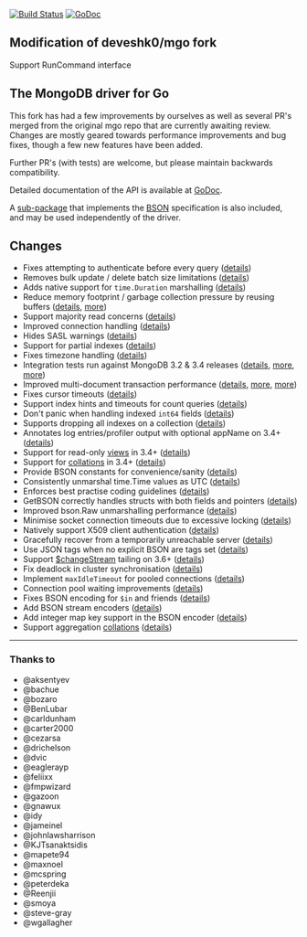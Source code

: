 [![Build Status](https://travis-ci.org/deveshk0/mgo.svg?branch=master)](https://travis-ci.org/deveshk0/mgo) [![GoDoc](https://godoc.org/github.com/deveshk0/mgo?status.svg)](https://godoc.org/github.com/deveshk0/mgo)

Modification of deveshk0/mgo fork
-------------------------
Support RunCommand interface

The MongoDB driver for Go
-------------------------

This fork has had a few improvements by ourselves as well as several PR's merged from the original mgo repo that are currently awaiting review.
Changes are mostly geared towards performance improvements and bug fixes, though a few new features have been added.

Further PR's (with tests) are welcome, but please maintain backwards compatibility.

Detailed documentation of the API is available at
[GoDoc](https://godoc.org/github.com/deveshk0/mgo).

A [sub-package](https://godoc.org/github.com/deveshk0/mgo/bson) that implements the [BSON](http://bsonspec.org) specification is also included, and may be used independently of the driver.

## Changes
* Fixes attempting to authenticate before every query ([details](https://github.com/go-mgo/mgo/issues/254))
* Removes bulk update / delete batch size limitations ([details](https://github.com/go-mgo/mgo/issues/288))
* Adds native support for `time.Duration` marshalling ([details](https://github.com/go-mgo/mgo/pull/373))
* Reduce memory footprint / garbage collection pressure by reusing buffers ([details](https://github.com/go-mgo/mgo/pull/229), [more](https://github.com/deveshk0/mgo/pull/56))
* Support majority read concerns ([details](https://github.com/deveshk0/mgo/pull/2))
* Improved connection handling ([details](https://github.com/deveshk0/mgo/pull/5))
* Hides SASL warnings ([details](https://github.com/deveshk0/mgo/pull/7))
* Support for partial indexes ([details](https://github.com/domodwyer/mgo/commit/5efe8eccb028238d93c222828cae4806aeae9f51))
* Fixes timezone handling ([details](https://github.com/go-mgo/mgo/pull/464))
* Integration tests run against MongoDB 3.2 & 3.4 releases ([details](https://github.com/deveshk0/mgo/pull/4), [more](https://github.com/deveshk0/mgo/pull/24), [more](https://github.com/deveshk0/mgo/pull/35))
* Improved multi-document transaction performance ([details](https://github.com/deveshk0/mgo/pull/10), [more](https://github.com/deveshk0/mgo/pull/11), [more](https://github.com/deveshk0/mgo/pull/16))
* Fixes cursor timeouts ([details](https://jira.mongodb.org/browse/SERVER-24899))
* Support index hints and timeouts for count queries ([details](https://github.com/deveshk0/mgo/pull/17))
* Don't panic when handling indexed `int64` fields ([details](https://github.com/go-mgo/mgo/issues/475))
* Supports dropping all indexes on a collection ([details](https://github.com/deveshk0/mgo/pull/25))
* Annotates log entries/profiler output with optional appName on 3.4+ ([details](https://github.com/deveshk0/mgo/pull/28))
* Support for read-only [views](https://docs.mongodb.com/manual/core/views/) in 3.4+ ([details](https://github.com/deveshk0/mgo/pull/33))
* Support for [collations](https://docs.mongodb.com/manual/reference/collation/) in 3.4+ ([details](https://github.com/deveshk0/mgo/pull/37))
* Provide BSON constants for convenience/sanity ([details](https://github.com/deveshk0/mgo/pull/41))
* Consistently unmarshal time.Time values as UTC ([details](https://github.com/deveshk0/mgo/pull/42))
* Enforces best practise coding guidelines ([details](https://github.com/deveshk0/mgo/pull/44))
* GetBSON correctly handles structs with both fields and pointers ([details](https://github.com/deveshk0/mgo/pull/40))
* Improved bson.Raw unmarshalling performance ([details](https://github.com/deveshk0/mgo/pull/49))
* Minimise socket connection timeouts due to excessive locking ([details](https://github.com/deveshk0/mgo/pull/52))
* Natively support X509 client authentication ([details](https://github.com/deveshk0/mgo/pull/55))
* Gracefully recover from a temporarily unreachable server ([details](https://github.com/deveshk0/mgo/pull/69))
* Use JSON tags when no explicit BSON are tags set ([details](https://github.com/deveshk0/mgo/pull/91))
* Support [$changeStream](https://docs.mongodb.com/manual/changeStreams/) tailing on 3.6+ ([details](https://github.com/deveshk0/mgo/pull/97))
* Fix deadlock in cluster synchronisation ([details](https://github.com/deveshk0/mgo/issues/120))
* Implement `maxIdleTimeout` for pooled connections ([details](https://github.com/deveshk0/mgo/pull/116))
* Connection pool waiting improvements ([details](https://github.com/deveshk0/mgo/pull/115))
* Fixes BSON encoding for `$in` and friends ([details](https://github.com/deveshk0/mgo/pull/128))
* Add BSON stream encoders ([details](https://github.com/deveshk0/mgo/pull/127))
* Add integer map key support in the BSON encoder ([details](https://github.com/deveshk0/mgo/pull/140)) 
* Support aggregation [collations](https://docs.mongodb.com/manual/reference/collation/) ([details](https://github.com/deveshk0/mgo/pull/144))

---

### Thanks to
* @aksentyev
* @bachue
* @bozaro
* @BenLubar
* @carldunham
* @carter2000
* @cezarsa
* @drichelson
* @dvic
* @eaglerayp
* @feliixx
* @fmpwizard
* @gazoon
* @gnawux
* @idy
* @jameinel
* @johnlawsharrison
* @KJTsanaktsidis
* @mapete94
* @maxnoel
* @mcspring
* @peterdeka
* @Reenjii
* @smoya
* @steve-gray
* @wgallagher
